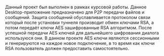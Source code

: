 Данный проект был выполнен в рамках курсовой работы. Данное Desktop-приложение предназначено для P2P передачи файлов и сообщений. 
Защита сообщений обуславливается протоколом связи который после установки туннеля производит обмен ключами RSA, а потом передаёт ключи AES зашифрованные RSA алгоритмом. После успешной передачи AES ключей для дальнейшего шифрования диалога используюся они. 
В данном проекте AES ключи являются сессионными и генерируются на каждое новое подключение, в то время как ключи RSA пользователь должен предоставить самостоятельно.
